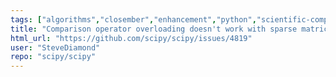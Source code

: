 ```yaml
---
tags: ["algorithms","closember","enhancement","python","scientific-computing","scipy","scipy.sparse"]
title: "Comparison operator overloading doesn't work with sparse matrices"
html_url: "https://github.com/scipy/scipy/issues/4819"
user: "SteveDiamond"
repo: "scipy/scipy"
---
```


